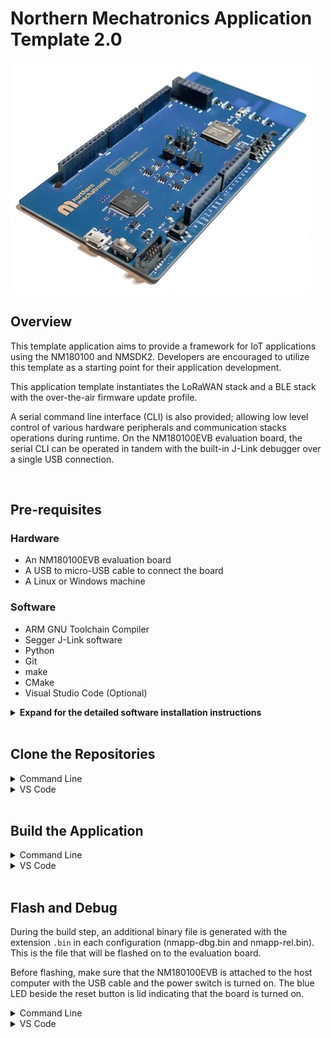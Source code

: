 # Northern Mechatronics Application Template 2.0

![NM180100EVB](doc/res/nm180100evb.png)
## Overview
This template application aims to provide a framework for IoT applications using the NM180100 and NMSDK2.  Developers are encouraged to utilize this template as a starting point for their application development.

This application template instantiates the LoRaWAN stack and a BLE stack with the over-the-air firmware update profile.

A serial command line interface (CLI) is also provided; allowing low level control of various hardware peripherals and communication stacks operations during runtime.  On the NM180100EVB evaluation board, the serial CLI can be operated in tandem with the built-in J-Link debugger over a single USB connection.

</br>

## Pre-requisites 
### Hardware
* An NM180100EVB evaluation board
* A USB to micro-USB cable to connect the board
* A Linux or Windows machine

### Software
* ARM GNU Toolchain Compiler
* Segger J-Link software
* Python
* Git
* make
* CMake
* Visual Studio Code (Optional)

<details>

<summary><b>Expand for the detailed software installation instructions </b></summary>

</br>

### Install ARM GNU Toolchain
The ARM GNU Toolchain is used for compiling and building.

<a href="https://developer.arm.com/downloads/-/arm-gnu-toolchain-downloads" target="_blank"><b>Download ARM GNU Toolchain</b></a>

<details>

<summary>Windows</summary>

1. Download and install the Windows hosted cross toolchains.
 
> arm-gnu-toolchain-11.3.rel1-mingw-w64-i686-arm-none-eabi.exe
 
2. Add the compiler to your PATH using the **Add path to environment variable** checkbox.

![Arm Compiler Path](doc/res/ArmCompilerPathv11.png)

</details>

<details>

<summary>Linux</summary>

1. Download the Linux hosted cross toolchains

> arm-gnu-toolchain-11.3.rel1-x86_64-arm-none-eabi.tar.xz

2. Extract the toolchain files to the directory where it will be stored.  For example, to install the toolchain to `/opt` type the following

``` sudo tar -xvf arm-gnu-toolchain-11.3.rel1-x86_64-arm-none-eabi.tar.xz -C /opt```

3. Add the compiler to your PATH.
</details>

***
</br>

### Install SEGGER J-Link
SEGGER J-Link is used to program and debug the NM180100EVB board.

<a href="https://www.segger.com/downloads/jlink/#J-LinkSoftwareAndDocumentationPack" target="_blank"><b>Download J-Link Software and Documentation Pack</b></a>

<details>
<summary>Details</summary>

1. Download the J-Link Software and Documentation pack
Download the official J-Link Software and Documentation pack. The exact version will depend on your operating system. Download the version that applies to your operating system. 

2. Add J-Link to your PATH.
</details>

***
</br>

### Install Python

<details>

<summary>Windows</summary>

1. Download the latest version of Python 3 from the <a href="https://www.python.org/downloads/windows/" target="_blank">Downloads page</a>. 

2. Use the Installation Wizard to add Python 3 to your PATH. 

![Python Installer](doc/res/PythonInstaller.png)

3. Verify that the installation was successful by running the following command in a command prompt:

``` python --version ```

</details>

<details>
<summary>Linux</summary>

Python is usually pre-installed in Linux.  If not, you can run the following command in a terminal to install Python

``` sudo apt-get install python3 ```

</details>

***
</br>

### Install Git

<details>
<summary>Windows</summary>

1. Download Git from <a href="https://git-scm.com/downloads" target="_blank">Git Downloads</a>.
2. Install the appropriate version for your operating system.
3. Select VS Code as the Git’s default editor if you are developing with Visual Studio Code

![Git VS Code Selected](doc/res/GitVSCodeSelected.png)

4. Leave all other settings as default for the rest of the install options.
</details>

<details>

<summary>Linux</summary>

Install git by entering the following command in a terminal:

``` sudo apt-get install git ```

</details>

***
</br>

### Install Make

<details>

<summary>Windows</summary>

1. Install MSYS2 on your machine by following the <a href="https://www.msys2.org/" target="_blank">MSYS2 Getting Started guide</a>.

2. Add MSYS2 to your PATH.  The default location for Windows 64-bit is `C:\msys64\usr\bin`

3. Open the MSYS2 shell and type the following command:

``` pacman -S make ```

4. Enter `Y` if prompted.  This will install make on your windows machine.
</details>

<details>
<summary>Linux</summary>
Make is usually pre-installed in Linux.  If not, enter the following command in a terminal:

``` sudo apt-get install make ```

</details>

***
</br>

### Install CMake

<details>

<summary>Windows</summary>

1. Download the CMake Installer binary from https://cmake.org/download/

2. Run the installer and follow the on-screen instructions to complete installation.

3. During installation, ensure that the option to modify the system PATH environment variable is selected.

</details>

<details>
<summary>Linux</summary>

1. Uninstall the default version using

``` sudo apt remove --purge --auto-remove cmake```

2. Add kitware's signing key

``` wget -O - https://apt.kitware.com/keys/kitware-archive-latest.asc 2>/dev/null | gpg --dearmor - | sudo tee /etc/apt/trusted.gpg.d/kitware.gpg >/dev/null ```

3. Add kitware's repository

``` sudo apt-add-repository "deb https://apt.kitware.com/ubuntu/ $(lsb_release -cs) main" ```

4. Install cmake

```
sudo apt update
sudo apt install cmake
```

</details>

***
</br>

### Install Visual Studio Code (Optional)
Microsoft Visual Studio Code (VS Code) is a source-code editor made by Microsoft for Windows, Linux, and macOS. This application template has been pre-configured to work with the VS Code interface. 

<details>

<summary>Windows</summary>

1. Download the latest version of VS Code from the <a href="https://code.visualstudio.com/Download/" target="_blank">Download page</a>. Choose the correct version for your operating system.

2. On the **Select Additional Tasks** screen of the installation wizard, enable the **Add to PATH (requires shell restart)** checkbox. 

![VS Code Installation with PATH checked](doc/res/VSCodePath.png)

3. Click the **Install** button. 

![VS Code installation confirmation](doc/res/VSCodeInstall.png)

4. VS Code should now be installed.

</details>

<details>
<summary>Linux</summary>

1. Update the system repository by running the following command:

``` sudo apt update ```

2. Install the package dependencies:

``` sudo apt install software-properties-common apt-transport-https wget -y ```

3. Add GPG Key:

``` wget -q https://packages.microsoft.com/keys/microsoft.asc -O- | sudo apt-key add - ```

4. Add the repository:

``` sudo add-apt-repository "deb [arch=amd64] https://packages.microsoft.com/repos/vscode stable main" ```

5. Install vscode:

``` sudo apt install code ```

6. Verify the installation by running:

``` code --version ```
</details>

</details>

</br>

## Clone the Repositories
<details>

<summary> Command Line </summary>
Clone and install nmapp2 and nmsdk2.

```
git clone --recursive https://github.com/NorthernMechatronics/nmapp2.git
```

</details>

<details>

<summary> VS Code </summary>

To clone the repositories directly within VS Code:

1. Open the command palette with the key combination of Ctrl + Shift + P.

2. Type `gitcl` in the command palette, select the **Git: Clone (Recursive)** command, and press Enter.

3. When prompted for the **Repository URL**, select clone from GitHub, then press Enter.

4. If you are asked to sign into GitHub, complete the sign-in process using your github account credential.

5. Enter the repository URL in the **Repository URL** field.

``` https://github.com/NorthernMechatronics/nmapp2.git ```

6. Select (or create) the local directory into which you want to clone the project.

7. When you receive the notification asking if you want to open the cloned repository, select Open.

8. When the folder is opened, pop-up messages may appear asking you to install the recommended extensions.  They are required to build and debug your project from within the VS Code environment. 

![Recommended Extensions](doc/res/RecommendedPopup.png)

9. If no pop-up appears, follow these instructions to install our recommended extensions:
    1. Open the nmapp2 folder in VS Code.
    2. Click the **Extensions** icon on the left.
    3. In the search box that shows the prompt **Search Extensions in Marketplace**, enter the text “@recommended”. 
    4. If you cannot view these items listed in your workspace, manually install the following extensions:
        * C/C++
        * C/C++ Extensions
        * C/C++ Themes
        * Makefile Tools
        * Cortex-Debug
        * LinkerScript

</details>

</br>

## Build the Application

<details>

<summary> Command Line </summary>
You can build the project and the SDK by entering the following commands in a terminal.

```
cd nmapp2
make all
```

</details>

<details>

<summary> VS Code </summary>

To build within VS Code, press `CTRL+SHIFT+B` and select **build all**.  Alternatively, click on **Terminal** in the menu bar, then click on **Run Build Task...**, and finally select **build all**.

This will build the entire SDK and the application for both debug and release mode.  When the build completes and is successful, the output operation should resemble the following image:

![Run Build DebugOutput](doc/res/RunBuildDebugOutput.png)

There are three build options pre-defined in VS Code.  They are **build all**,
**build debug**, and **build release**.  The build process generates all the
output under the `./build/debug` and `./build/release` directories respectively
for the debug and the release configuration.  Debug output has the suffix `-dbg`
whereas release output has the suffix `-rel`.  In this example, they are:
* nmapp-dbg.axf
* nmapp-rel.axf

</details>

</br>

## Flash and Debug
During the build step, an additional binary file is generated with the
extension `.bin` in each configuration (nmapp-dbg.bin and nmapp-rel.bin).
This is the file that will be flashed on to the evaluation board.

Before flashing, make sure that the NM180100EVB is attached to the host computer with the USB cable and the power switch is turned on.  The blue LED
beside the reset button is lid indicating that the board is turned on.

<details>

<summary> Command Line </summary>

To flash the binary on to the board:

1. Open a command prompt and change into the project folder.

2. In this example, we will use the debug configuration.  Type the following command:
```
cd build
cd debug
jlink
```
3. Follow the instructions in the J-Link prompt:
```
SEGGER J-Link Commander V7.64e (Compiled May 10 2022 14:53:03)
DLL version V7.64e, compiled May 10 2022 14:51:44

Connecting to J-Link via USB...O.K.
Firmware: J-Link OB-K22-Cortex-M compiled May  2 2022 09:04:12
Hardware version: V1.00
S/N: 900002190
USB speed mode: Full speed (12 MBit/s)
VTref=3.300V


Type "connect" to establish a target connection, '?' for help 
J-Link>
```
4.  Type `connect` and press ENTER when prompted:
```
Type "connect" to establish a target connection, '?' for help 
J-Link> connect
Please specify device / core. <Default>: AMA3B1KK-KBR
Type '?' for selection dialog
Device>
```

5.  When prompted for the device, type `AMA3B1KK-KBR` and press ENTER:
```
Please specify device / core. <Default>: AMA3B1KK-KBR
Type '?' for selection dialog
Device>AMA3B1KK-KBR
Please specify target interface:
  J) JTAG (Default)
  S) SWD
  T) cJTAG
TIF>
```  

6. Type `SWD` for the target interface:
```
Please specify target interface:
  J) JTAG (Default)
  S) SWD
  T) cJTAG
TIF>SWD
Specify target interface speed [kHz]. <Default>: 4000 kHz
Speed>
```

7.  Press `ENTER` to accept the default speed of 4000kHz.  You should be presented with an output similar to the following:
```
Device "AMA3B1KK-KBR" selected.


Connecting to target via SWD
Found SW-DP with ID 0x2BA01477
DPIDR: 0x2BA01477
CoreSight SoC-400 or earlier
Scanning AP map to find all available APs
AP[1]: Stopped AP scan as end of AP map has been reached
AP[0]: AHB-AP (IDR: 0x24770011)
Iterating through AP map to find AHB-AP to use
AP[0]: Core found
AP[0]: AHB-AP ROM base: 0xE00FF000
CPUID register: 0x410FC241. Implementer code: 0x41 (ARM)
Found Cortex-M4 r0p1, Little endian.
FPUnit: 6 code (BP) slots and 2 literal slots
CoreSight components:
ROMTbl[0] @ E00FF000
[0][0]: E000E000 CID B105E00D PID 000BB00C SCS-M7
[0][1]: E0001000 CID B105E00D PID 003BB002 DWT
[0][2]: E0002000 CID B105E00D PID 002BB003 FPB
[0][3]: E0000000 CID B105E00D PID 003BB001 ITM
[0][4]: E0040000 CID B105900D PID 000BB9A1 TPIU
Cortex-M4 identified.
J-Link>
```

8.  Load the binary by typing `loadbin nmapp-dbg.bin, 0xc000`.  This will flash the binary file to address 0xC000 which is the first execution address after the bootloader runs.
```
J-Link>loadbin nmapp-dbg.bin, 0xc000
Halting CPU for downloading file.
Downloading file [nmapp-dbg.bin]...
J-Link: Flash download: Bank 0 @ 0x0000C000: 1 range affected (401408 bytes)
J-Link: Flash download: Total: 3.700s (Prepare: 0.120s, Compare: 0.058s, Erase: 0.769s, Program & Verify: 2.695s, Restore: 0.057s)
J-Link: Flash download: Program & Verify speed: 145 KB/s
O.K.
```

9. Once flashing is completed, you can start the execution with the commands `r` and then `g` which stand for reset and go.
```
J-Link>r
Reset delay: 0 ms
Reset type NORMAL: Resets core & peripherals via SYSRESETREQ & VECTRESET bit.
ResetTarget() start
JDEC PID 0x000000CF
Ambiq Apollo3 ResetTarget
Bootldr = 0x44000000
Secure Part.
Secure Chip. Bootloader needs to run which will then halt when finish.
CPU halted after reset. TryCount = 0x00000000
ResetTarget() end
J-Link>g
J-Link>
```

10. Exit J-Link using the command `q`.

</details>

<details>

<summary> VS Code </summary>

To flash and debug in VS Code, simply:

1. Select **Run** in the menu bar.

2. Then click on **Start Debugging**.  This will flash the binary onto the device and begin debugging.

3. The screen should look like the following when the debugger starts:

![DebuggingStarted](doc/res/DebuggingStarted.png)

</details>
